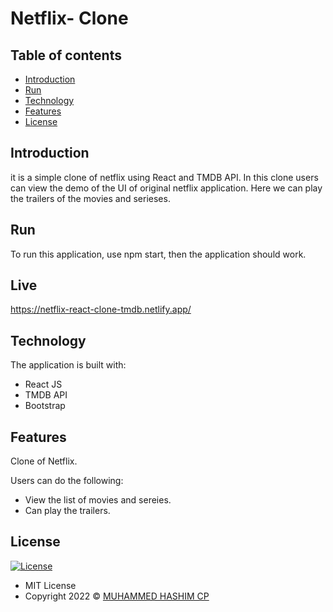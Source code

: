 # Netflix- Clone

## Table of contents

- [Introduction](#introduction)
- [Run](#run)
- [Technology](#technology)
- [Features](#features)
- [License](#license)

## Introduction
  it is a simple clone of netflix using React and TMDB API. In this clone users can view the demo of the UI of original netflix application. Here we can play the trailers of the movies and serieses.

## Run

To run this application,  use npm start, then the application should work.

## Live

https://netflix-react-clone-tmdb.netlify.app/

## Technology

The application is built with:

- React JS
- TMDB API
- Bootstrap

## Features

Clone of Netflix.

Users can do the following:

- View the list of movies and sereies.
- Can play the trailers.

## License

[![License](https://img.shields.io/:License-MIT-blue.svg?style=flat-square)](http://badges.mit-license.org)

- MIT License
- Copyright 2022 © [MUHAMMED HASHIM CP](https://github.com/muhammedhashimcp)
